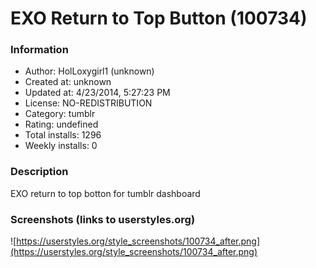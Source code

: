 # EXO Return to Top Button (100734)

### Information
- Author: HolLoxygirl1 (unknown)
- Created at: unknown
- Updated at: 4/23/2014, 5:27:23 PM
- License: NO-REDISTRIBUTION
- Category: tumblr
- Rating: undefined
- Total installs: 1296
- Weekly installs: 0


### Description
EXO return to top botton for tumblr dashboard


### Screenshots (links to userstyles.org)
![https://userstyles.org/style_screenshots/100734_after.png](https://userstyles.org/style_screenshots/100734_after.png)


